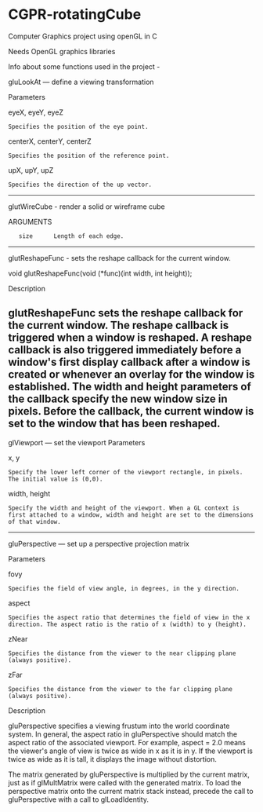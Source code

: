 # CGPR-rotatingCube
Computer Graphics project using openGL in C

Needs OpenGL graphics libraries

  Info about some functions used in the project - 
  
gluLookAt — define a viewing transformation

Parameters

eyeX, eyeY, eyeZ

    Specifies the position of the eye point. 
centerX, centerY, centerZ

    Specifies the position of the reference point. 
upX, upY, upZ

    Specifies the direction of the up vector. 
---------------------------------------------------
glutWireCube - render a solid or wireframe cube

ARGUMENTS

       size      Length of each edge.
---------------------------------------------------
glutReshapeFunc - sets the reshape callback for the current window.

void glutReshapeFunc(void (*func)(int width, int height));

 Description

glutReshapeFunc sets the reshape callback for the current window. The reshape callback is triggered when a window is reshaped. A reshape callback is also triggered immediately before a window's first display callback after a window is created or whenever an overlay for the window is established. The width and height parameters of the callback specify the new window size in pixels. Before the callback, the current window is set to the window that has been reshaped. 
---------------------------------------------------
glViewport — set the viewport
Parameters

x, y

    Specify the lower left corner of the viewport rectangle, in pixels. The initial value is (0,0). 
width, height

    Specify the width and height of the viewport. When a GL context is first attached to a window, width and height are set to the dimensions of that window. 
 ---------------------------------------------------
 gluPerspective — set up a perspective projection matrix
 
 Parameters

fovy

    Specifies the field of view angle, in degrees, in the y direction. 
aspect

    Specifies the aspect ratio that determines the field of view in the x direction. The aspect ratio is the ratio of x (width) to y (height). 
zNear

    Specifies the distance from the viewer to the near clipping plane (always positive). 
zFar

    Specifies the distance from the viewer to the far clipping plane (always positive). 
    
   Description

gluPerspective specifies a viewing frustum into the world coordinate system. In general, the aspect ratio in gluPerspective should match the aspect ratio of the associated viewport. For example, aspect = 2.0 means the viewer's angle of view is twice as wide in x as it is in y. If the viewport is twice as wide as it is tall, it displays the image without distortion.

The matrix generated by gluPerspective is multiplied by the current matrix, just as if glMultMatrix were called with the generated matrix. To load the perspective matrix onto the current matrix stack instead, precede the call to gluPerspective with a call to glLoadIdentity. 
